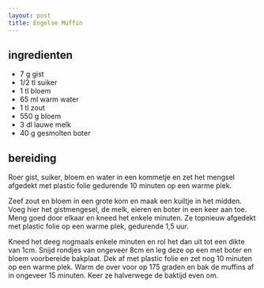 ```yaml
---
layout: post
title: Engelse Muffin
---
```


##  ingredienten
* 7 g gist
* 1/2 tl suiker
* 1 tl bloem
* 65 ml warm water
* 1 tl zout
* 550 g bloem
* 3 dl lauwe melk
* 40 g gesmolten boter

##  bereiding
Roer gist, suiker, bloem en water in een kommetje en zet het mengsel afgedekt met plastic folie gedurende 10 minuten op een warme plek. 

Zeef zout en bloem in een grote kom en maak een kuiltje in het midden. Voeg hier het gistmengesel, de melk, eieren en boter in een keer aan toe. Meng goed door elkaar en kneed het enkele minuten. Ze topnieuw afgedekt met plastic folie op een warme plek, gedurende 1,5 uur.

Kneed het deeg nogmaals enkele minuten en rol het dan uit tot een dikte van 1cm. Snijd rondjes van ongeveer 8cm en leg deze op een met boter en bloem voorbereide bakplaat. Dek af met plastic folie en zet nog 10 minuten op een warme plek. Warm de over voor op 175 graden en bak de muffins af in ongeveer 15 minuten. Keer ze halverwege de baktijd even om.

